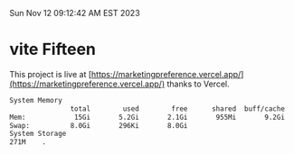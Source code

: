 Sun Nov 12 09:12:42 AM EST 2023

# vite Fifteen


This project is live at [https://marketingpreference.vercel.app/](https://marketingpreference.vercel.app/) thanks to Vercel.

```bash
System Memory
               total        used        free      shared  buff/cache   available
Mem:            15Gi       5.2Gi       2.1Gi       955Mi       9.2Gi        10Gi
Swap:          8.0Gi       296Ki       8.0Gi
System Storage
271M	.
```
```bash
